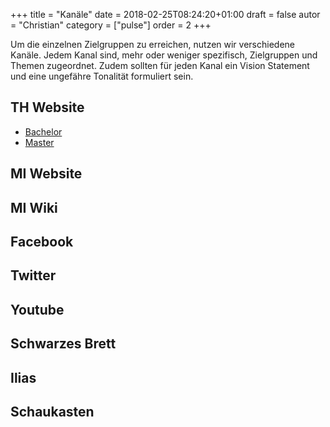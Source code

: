 +++
title = "Kanäle"
date = 2018-02-25T08:24:20+01:00
draft = false
autor = "Christian"
category = ["pulse"]
order = 2
+++

Um die einzelnen Zielgruppen zu erreichen, nutzen wir verschiedene Kanäle. Jedem Kanal sind, mehr oder weniger spezifisch, Zielgruppen und Themen zugeordnet. Zudem sollten für jeden Kanal ein Vision Statement und eine ungefähre Tonalität formuliert sein.

## TH Website
- [Bachelor](https://www.th-koeln.de/studium/medieninformatik-bachelor_2379.php)
- [Master](https://www.th-koeln.de/studium/medieninformatik-master_3729.php)

## MI Website

## MI Wiki

## Facebook

## Twitter

## Youtube

## Schwarzes Brett

## Ilias

## Schaukasten


